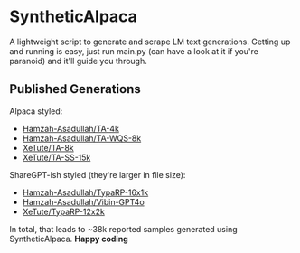 # SyntheticAlpaca
A lightweight script to generate and scrape LM text generations. Getting up and running is easy, just run main.py (can have a look at it if you're paranoid) and it'll guide you through.  

## Published Generations

Alpaca styled:

- [Hamzah-Asadullah/TA-4k](https://huggingface.co/datasets/Hamzah-Asadullah/TA-4k)
- [Hamzah-Asadullah/TA-WQS-8k](https://hf.co/datasets/Hamzah-Asadullah/TA-WQS-8k)
- [XeTute/TA-8k](https://huggingface.co/datasets/XeTute/TA-8k)
- [XeTute/TA-SS-15k](https://huggingface.co/datasets/XeTute/TA-SS-15k)

ShareGPT-ish styled (they're larger in file size):

- [Hamzah-Asadullah/TypaRP-16x1k](https://huggingface.co/datasets/Hamzah-Asadullah/TypaRP-16x1k)
- [Hamzah-Asadullah/Vibin-GPT4o](https://huggingface.co/datasets/Hamzah-Asadullah/Vibin-GPT4o)
- [XeTute/TypaRP-12x2k](https://huggingface.co/datasets/XeTute/TypaRP-12x2k)


In total, that leads to ~38k reported samples generated using SyntheticAlpaca. **Happy coding**
